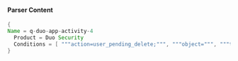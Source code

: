 #### Parser Content
```Java
{
Name = q-duo-app-activity-4
  Product = Duo Security
  Conditions = [ """action=user_pending_delete;""", """object=""", """timestamp=""" ]
}
```